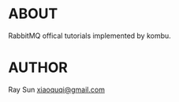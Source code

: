 ABOUT
=====

RabbitMQ offical tutorials implemented by kombu.

AUTHOR
======

Ray Sun <xiaoquqi@gmail.com>
